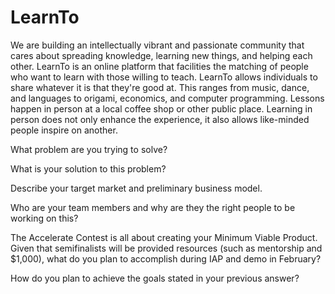 LearnTo
=======

We are building an intellectually vibrant and passionate community that cares about spreading knowledge, learning new things, and helping each other.  LearnTo is an online platform that facilities the matching of people who want to learn with those willing to teach.  LearnTo allows individuals to share whatever it is that they're good at.  This ranges from music, dance, and languages to origami, economics, and computer programming. Lessons happen in person at a local coffee shop or other public place.  Learning in person does not only enhance the experience, it also allows like-minded people inspire on another.

What problem are you trying to solve?

What is your solution to this problem?

Describe your target market and preliminary business model.

Who are your team members and why are they the right people to be working on this?

The Accelerate Contest is all about creating your Minimum Viable Product. Given that semifinalists will be provided resources (such as mentorship and $1,000), what do you plan to accomplish during IAP and demo in February?

How do you plan to achieve the goals stated in your previous answer? 